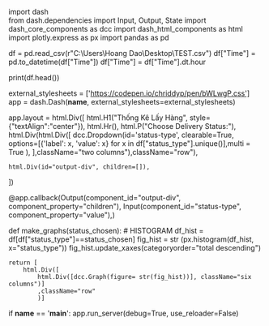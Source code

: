 import dash                     
from dash.dependencies import Input, Output, State
import dash_core_components as dcc
import dash_html_components as html
import plotly.express as px 
import pandas as pd     

df = pd.read_csv(r"C:\Users\Hoang Dao\Desktop\TEST.csv")
df["Time"] = pd.to_datetime(df["Time"])
df["Time"] = df["Time"].dt.hour

print(df.head())


external_stylesheets = ['https://codepen.io/chriddyp/pen/bWLwgP.css']
app = dash.Dash(__name__, external_stylesheets=external_stylesheets)

app.layout = html.Div([
    html.H1("Thống Kê Lấy Hàng", style={"textAlign":"center"}),
    html.Hr(),
    html.P("Choose Delivery Status:"),
    html.Div(html.Div([
      dcc.Dropdown(id='status-type', clearable=True,
                     options=[{'label': x, 'value': x} for x in
                     df["status_type"].unique()],multi = True ),
    ],className="two columns"),className="row"),

    html.Div(id="output-div", children=[]),
])

@app.callback(Output(component_id="output-div", component_property="children"),
              Input(component_id="status-type", component_property="value"),)
      
def make_graphs(status_chosen):
    # HISTOGRAM
    df_hist = df[df["status_type"]==status_chosen]
    fig_hist = str (px.histogram(df_hist, x="status_type"))
    fig_hist.update_xaxes(categoryorder="total descending")
    
    return [
        html.Div([
            html.Div([dcc.Graph(figure= str(fig_hist))], className="six columns")]
            ,className="row"
            )]

if __name__ == '__main__':
    app.run_server(debug=True, use_reloader=False)
